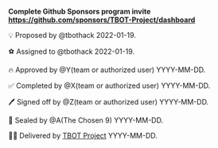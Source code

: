 **Complete Github Sponsors program invite https://github.com/sponsors/TBOT-Project/dashboard**

💡 Proposed by @tbothack 2022-01-19.

⚽ Assigned to @tbothack 2022-01-19.

🔥 Approved by @Y(team or authorized user) YYYY-MM-DD.

✅ Completed by @X(team or authorized user) YYYY-MM-DD.

🖊️ Signed off by @Z(team or authorized user) YYYY-MM-DD.

💌 Sealed by @A(The Chosen 9) YYYY-MM-DD.

🏴‍☠️ Delivered by [TBOT Project](https://tbot.fi) YYYY-MM-DD.
